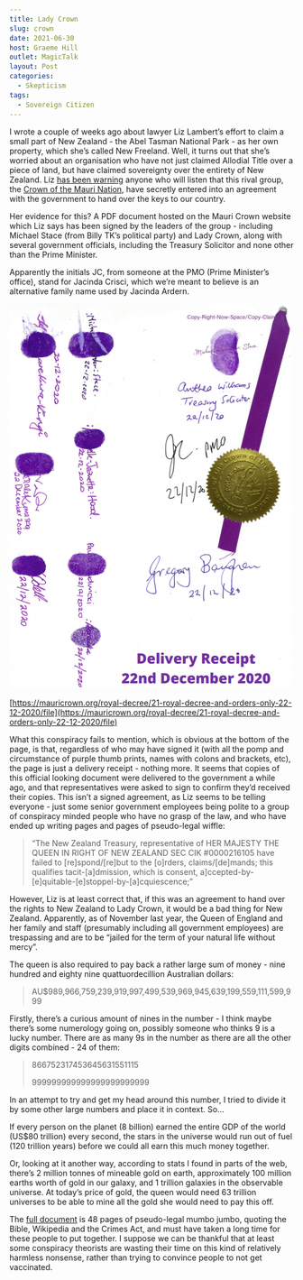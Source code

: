 ```yaml
---
title: Lady Crown
slug: crown
date: 2021-06-30
host: Graeme Hill
outlet: MagicTalk
layout: Post
categories:
  - Skepticism
tags:
  - Sovereign Citizen
---
```


I wrote a couple of weeks ago about lawyer Liz Lambert’s effort to claim a small part of New Zealand - the Abel Tasman National Park - as her own property, which she’s called New Freeland. Well, it turns out that she’s worried about an organisation who have not just claimed Allodial Title over a piece of land, but have claimed sovereignty over the entirety of New Zealand. Liz [has been warning](https://podcasts.google.com/feed/aHR0cHM6Ly9mZWVkLnBvZGJlYW4uY29tL2xpYmVydHluei9mZWVkLnhtbA/episode/bGliZXJ0eW56LnBvZGJlYW4uY29tLzgzMzU1ZGIzLTUwYTEtMzlmMi04ZjlmLWU0NGU2ZDkyNDIyMw?sa=X&ved=0CAUQkfYCahcKEwiA57KS6LzxAhUAAAAAHQAAAAAQEQ) anyone who will listen that this rival group, the [Crown of the Mauri Nation](https://mauricrown.org/), have secretly entered into an agreement with the government to hand over the keys to our country.

<!-- more -->

Her evidence for this? A PDF document hosted on the Mauri Crown website which Liz says has been signed by the leaders of the group - including Michael Stace (from Billy TK’s political party) and Lady Crown, along with several government officials, including the Treasury Solicitor and none other than the Prime Minister.

Apparently the initials JC, from someone at the PMO (Prime Minister’s office), stand for Jacinda Crisci, which we’re meant to believe is an alternative family name used by Jacinda Ardern.

![Lady Crown](./image1.png)

[https://mauricrown.org/royal-decree/21-royal-decree-and-orders-only-22-12-2020/file](https://mauricrown.org/royal-decree/21-royal-decree-and-orders-only-22-12-2020/file)

What this conspiracy fails to mention, which is obvious at the bottom of the page, is that, regardless of who may have signed it (with all the pomp and circumstance of purple thumb prints, names with colons and brackets, etc), the page is just a delivery receipt - nothing more. It seems that copies of this official looking document were delivered to the government a while ago, and that representatives were asked to sign to confirm they’d received their copies. This isn’t a signed agreement, as Liz seems to be telling everyone - just some senior government employees being polite to a group of conspiracy minded people who have no grasp of the law, and who have ended up writing pages and pages of pseudo-legal wiffle:

> “The New Zealand Treasury, representative of HER MAJESTY THE QUEEN IN RIGHT OF NEW ZEALAND SEC CIK #0000216105 have failed to [re]spond/[re]but to the [o]rders,  claims/[de]mands; this qualifies tacit-[a]dmission, which is consent, a]ccepted-by-[e]quitable-[e]stoppel-by-[a]cquiescence;”

However, Liz is at least correct that, if this was an agreement to hand over the rights to New Zealand to Lady Crown, it would be a bad thing for New Zealand. Apparently, as of November last year, the Queen of England and her family and staff (presumably including all government employees) are trespassing and are to be “jailed for the term of your natural life without mercy”.

The queen is also required to pay back a rather large sum of money - nine hundred and eighty nine quattuordecillion Australian dollars:

> AU$989,966,759,239,919,997,499,539,969,945,639,199,559,111,599,999

Firstly, there’s a curious amount of nines in the number - I think maybe there’s some numerology going on, possibly someone who thinks 9 is a lucky number. There are as many 9s in the number as there are all the other digits combined - 24 of them:

> 866752317453645631551115
>
> 999999999999999999999999

In an attempt to try and get my head around this number, I tried to divide it by some other large numbers and place it in context. So…

If every person on the planet (8 billion) earned the entire GDP of the world (US$80 trillion) every second, the stars in the universe would run out of fuel (120 trillion years) before we could all earn this much money together.

Or, looking at it another way, according to stats I found in parts of the web, there’s 2 million tonnes of mineable gold on earth, approximately 100 million earths worth of gold in our galaxy, and 1 trillion galaxies in the observable universe. At today’s price of gold, the queen would need 63 trillion universes to be able to mine all the gold she would need to pay this off.

The [full document](https://mauricrown.org/royal-decree/13-royal-decree-proclamation/file) is 48 pages of pseudo-legal mumbo jumbo, quoting the Bible, Wikipedia and the Crimes Act, and must have taken a long time for these people to put together. I suppose we can be thankful that at least some conspiracy theorists are wasting their time on this kind of relatively harmless nonsense, rather than trying to convince people to not get vaccinated.
